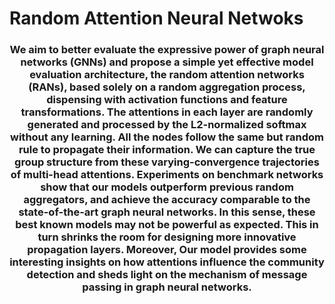 #  Random Attention Neural Netwoks


### <p align="center"> We aim to better evaluate the expressive power of graph neural networks (GNNs) and propose a simple yet effective model evaluation architecture, the random attention networks (RANs), based solely on a random aggregation process, dispensing with activation functions and feature transformations. The attentions in each layer are randomly generated and processed by the L2-normalized softmax without any learning. All the nodes follow the same but random rule to propagate their information. We can capture the true group structure from these varying-convergence trajectories of multi-head attentions. Experiments on benchmark networks show that our models outperform previous random aggregators, and achieve the accuracy comparable to the state-of-the-art graph neural networks. In this sense, these best known models may not be powerful as expected. This in turn shrinks the room for designing more innovative propagation layers. Moreover, Our model provides some interesting insights on how attentions influence the community detection and sheds light on the mechanism of message passing in graph neural networks.</p>
